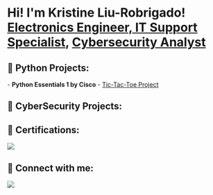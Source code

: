 <h1>Hi! I'm Kristine Liu-Robrigado! <br/><a href="https://www.linkedin.com/in/kliurobrigado/">Electronics Engineer, IT Support Specialist</a>, <a href="https://github.com/kliurobrigado/">Cybersecurity Analyst</a>


<h2>🐍 Python Projects:</h2>
- <b>Python Essentials 1 by Cisco</b>
  -  <a href="https://github.com/kliurobrigado/kliurobrigado/blob/main/tic-tac-toe_project_kliurobrigado.py">Tic-Tac-Toe Project</a>

<h2>🔐 CyberSecurity Projects:</h2>


<h2>📃 Certifications:</h2>
 <img src="https://img.shields.io/badge/-Python%20Essentials%201-3776AB?style=for-the-badge&logo=python&logoColor=white" />


<h2> 🔗 Connect with me:</h2>

<a href="https://linkedin.com/in/kliurobrigado"><img src="https://img.shields.io/badge/-LinkedIn-0072b1?&style=for-the-badge&logo=linkedin&logoColor=white" /></a>

<!--
**kliurobrigado/kliurobrigado** is a ✨ _special_ ✨ repository because its `README.md` (this file) appears on your GitHub profile.

Here are some ideas to get you started:

- 🔭 I’m currently working on ...
- 🌱 I’m currently learning ...
- 👯 I’m looking to collaborate on ...
- 🤔 I’m looking for help with ...
- 💬 Ask me about ...
- 📫 How to reach me: ...
- 😄 Pronouns: ...
- ⚡ Fun fact: ...
-->
